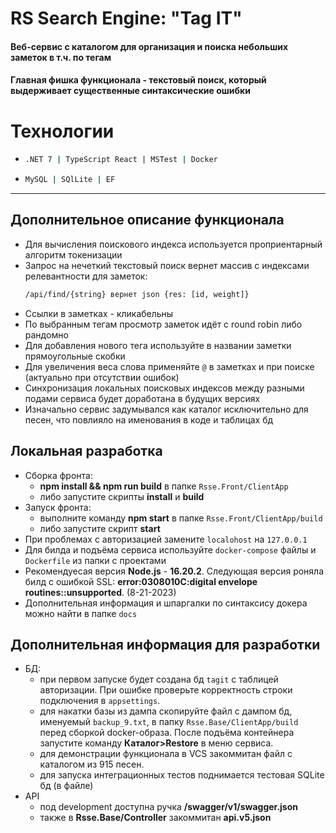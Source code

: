 # RS Search Engine: "Tag IT"
#### Веб-сервис с каталогом для организация и поиска небольших заметок в т.ч. по тегам
#### Главная фишка функционала - текстовый поиск, который выдерживает существенные синтаксические ошибки

# Технологии
* ```bash
  .NET 7 | TypeScript React | MSTest | Docker
  ```    
* ```bash
  MySQL | SQlLite | EF
  ```
---------------------------------------------

## Дополнительное описание функционала
* Для вычисления поискового индекса используется проприентарный алгоритм токенизации
* Запрос на нечеткий текстовый поиск вернет массив с индексами релевантности для заметок: 
  ```bash
  /api/find/{string} вернет json {res: [id, weight]}
  ```
* Ссылки в заметках - кликабельны
* По выбранным тегам просмотр заметок идёт с round robin либо рандомно
* Для добавления нового тега используйте в названии заметки прямоугольные скобки
* Для увеличения веса слова применяйте ```@``` в заметках и при поиске (актуально при отсутствии ошибок)
* Синхронизация локальных поисковых индексов между разными подами сервиса будет доработана 
в будущих версиях
* Изначально сервис задумывался как каталог исключительно для песен, что повлияло на именования в коде и таблицах бд

## Локальная разработка
* Сборка фронта:
  - **npm install && npm run build** в папке ```Rsse.Front/ClientApp```
  - либо запустите скрипты **install** и **build**
* Запуск фронта:
  - выполните команду **npm start** в папке ```Rsse.Front/ClientApp/build```
  - либо запустите скрипт **start**
* При проблемах с авторизацией замените `localohost` на `127.0.0.1`
* Для билда и подъёма сервиса используйте ```docker-compose``` файлы и ```Dockerfile``` из папки с проектами
* Рекомендуесая версия **Node.js** - **16.20.2**. Следующая версия роняла билд с ошибкой SSL:
    **error:0308010C:digital envelope routines::unsupported**. (8-21-2023)
* Дополнительная информация и шпаргалки по синтаксису докера можно найти в папке ```docs```

## Дополнительная информация для разработки

* БД:
  - при первом запуске будет создана бд `tagit` с таблицей авторизации. При ошибке проверьте корректность строки подключения в `appsettings`.
  - для накатки базы из дампа скопируйте файл с дампом бд, именуемый `backup_9.txt`, в папку `Rsse.Base/ClientApp/build` перед сборкой docker-образа.
    После подъёма контейнера запустите команду **Каталог>Restore** в меню сервиса.
  - для демонстрации функционала в VCS закоммитан файл с каталогом из 915 песен.
  - для запуска интеграционных тестов поднимается тестовая SQLite бд (в файле)
* API
  - под development доступна ручка **/swagger/v1/swagger.json**
  - также в **Rsse.Base/Controller** закоммитан **api.v5.json**


